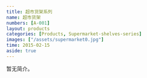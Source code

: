 ```yaml
---
title: 超市货架系列
name: 超市货架
numbers: [A-001]
layout: products
categories: [Products, Supermarket-shelves-series]
images: ["/assets/supermarket0.jpg"]
time: 2015-02-15
aside: true
---
```


暂无简介。

